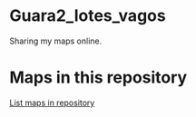 
# Guara2_lotes_vagos

 Sharing my maps online.

# Maps in this repository
[List maps in repository](https://maps.csr.ufmg.br/calculator/?lang=eng&map=&queryid=152&listRepository=Repository&storeurl=https://github.com/mikadishen/Guara2_lotes_vagos/)